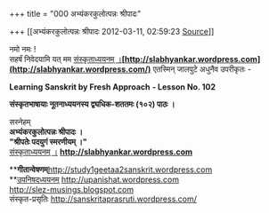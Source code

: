 +++
title = "000 अभ्यंकरकुलोत्पन्नः श्रीपादः"

+++
[[अभ्यंकरकुलोत्पन्नः श्रीपादः	2012-03-11, 02:59:23 [Source](https://groups.google.com/g/samskrita/c/vjdSlldaVgY)]]



नमो नमः !  
सहर्षं निवेदयामि यत् मम [संस्कृताध्ययनम् ।](http://slabhyankar.wordpress.com/)**[http://slabhyankar.wordpress.com](http://slabhyankar.wordpress.com/)** एतस्मिन् जालपुटे अधुनैव उपरीकृतः -  

**Learning Sanskrit by Fresh Approach** **- Lesson No. 102**

**संस्कृतभाषायाः नूतनाध्ययनस्य** **द्व्यधिक-शततमः (१०२) पाठः ।**

  
सस्नेहम्  
**अभ्यंकरकुलोत्पन्नः श्रीपादः ।  
"श्रीपतेः पदयुगं स्मरणीयम् ।"**  
[संस्कृताध्ययनम् ।](http://slabhyankar.wordpress.com/) **<http://slabhyankar.wordpress.com>**

****गीतान्वेषणम्**<http://study1geetaa2sanskrit.wordpress.com>  
**[उपनिषदध्ययनम्](http://upanishat.wordpress.com/ "Study of UpaniShat-s") <http://upanishat.wordpress.com>  
<http://slez-musings.blogspot.com>  
संस्कृत-प्रसृतिः <http://sanskritaprasruti.wordpress.com/>  

  

